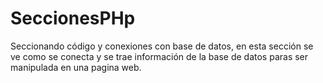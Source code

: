 # SeccionesPHp
Seccionando código y conexiones con base de datos, en esta sección se ve como se conecta y se trae información de la base de datos paras ser manipulada en una pagina web.
